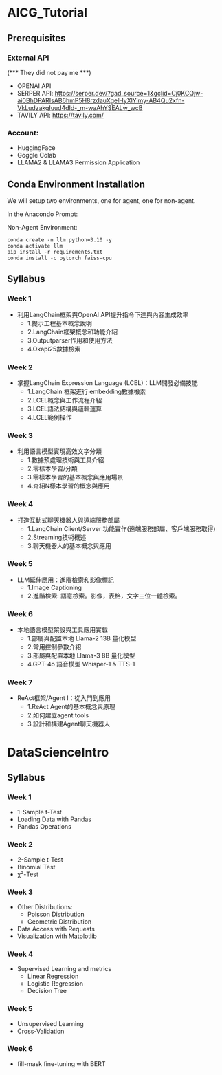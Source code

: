 # AICG_Tutorial

## Prerequisites

### External API

(*** They did not pay me ***)
    
- OPENAI API
- SERPER API: https://serper.dev/?gad_source=1&gclid=Cj0KCQjw-ai0BhDPARIsAB6hmP5H8rzdauXgelHyXlYimy-AB4Qu2xfn-VkLudzakgIuud4dId-_m-waAhYSEALw_wcB
- TAVILY API: https://tavily.com/

### Account:

- HuggingFace
- Goggle Colab
- LLAMA2 & LLAMA3 Permission Application

## Conda Environment Installation

We will setup two environments, one for agent, one for non-agent.

In the Anacondo Prompt:

[//]: # (Agent Environment:)

[//]: # (    )
[//]: # (    conda create -n llm_agent python=3.10 -y)

[//]: # (    conda activate llm_agent)

[//]: # (    pip install -r requirements_agent.txt)
  

Non-Agent Environment:

    conda create -n llm python=3.10 -y
    conda activate llm
    pip install -r requirements.txt
    conda install -c pytorch faiss-cpu    

## Syllabus

### Week 1

- 利用LangChain框架與OpenAI API提升指令下達與內容生成效率
  - 1.提示工程基本概念說明
  - 2.LangChain框架概念和功能介紹
  - 3.Outputparser作用和使用方法
  - 4.Okapi25數據檢索

### Week 2

- 掌握LangChain Expression Language (LCEL)：LLM開發必備技能
  - 1.LangChain 框架進行 embedding數據檢索
  - 2.LCEL概念與工作流程介紹
  - 3.LCEL語法結構與邏輯運算
  - 4.LCEL範例操作

### Week 3

- 利用語言模型實現高效文字分類
  - 1.數據預處理技術與工具介紹
  - 2.零樣本學習/分類
  - 3.零樣本學習的基本概念與應用場景
  - 4.介紹N樣本學習的概念與應用

### Week 4

- 打造互動式聊天機器人與遠端服務部屬
  - 1.LangChain Client/Server 功能實作(遠端服務部屬、客戶端服務取得)
  - 2.Streaming技術概述
  - 3.聊天機器人的基本概念與應用

### Week 5

- LLM延伸應用：進階檢索和影像標記
  - 1.Image Captioning
  - 2.進階檢索: 語意檢索。影像，表格，文字三位一體檢索。

### Week 6

- 本地語言模型架設與工具應用實戰
  - 1.部屬與配置本地 Llama-2 13B 量化模型
  - 2.常用控制參數介紹
  - 3.部屬與配置本地 Llama-3 8B 量化模型
  - 4.GPT-4o 語音模型 Whisper-1 & TTS-1

### Week 7

- ReAct框架/Agent I：從入門到應用
  - 1.ReAct Agent的基本概念與原理
  - 2.如何建立agent tools
  - 3.設計和構建Agent聊天機器人

# DataScienceIntro

[//]: # (1. 數據分析與處理 )

[//]: # (   - 數據清理與處理技術（Pandas, NumPy） )

[//]: # (   - 數據可視化（Matplotlib, Seaborn） 除了做PTT不然我不畫圖 )

[//]: # (   - 基礎統計學（平均值、中位數、標準差、分布）)

[//]: # (   - Null hypothesis )

[//]: # (2. 機器學習基礎 )

[//]: # (   - 監督學習（線性回歸、決策樹&#41;)

[//]: # (   - 無監督學習（K-means, PCA） )

[//]: # (   - 模型評估與驗證（交叉驗證、混淆矩陣、ROC曲線）)

## Syllabus
   
### Week 1
- 1-Sample t-Test
- Loading Data with Pandas
- Pandas Operations

### Week 2
- 2-Sample t-Test
- Binomial Test
- χ²-Test

### Week 3
- Other Distributions:
  - Poisson Distribution
  - Geometric Distribution
- Data Access with Requests
- Visualization with Matplotlib

### Week 4
- Supervised Learning and metrics
  - Linear Regression
  - Logistic Regression
  - Decision Tree

### Week 5
- Unsupervised Learning
- Cross-Validation

### Week 6
- fill-mask fine-tuning with BERT